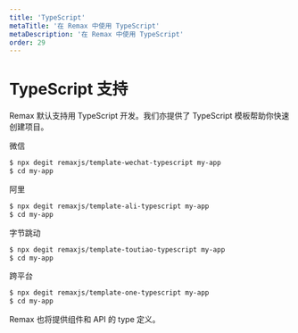 ```yaml
---
title: 'TypeScript'
metaTitle: '在 Remax 中使用 TypeScript'
metaDescription: '在 Remax 中使用 TypeScript'
order: 29
---
```


# TypeScript 支持

Remax 默认支持用 TypeScript 开发。我们亦提供了 TypeScript 模板帮助你快速创建项目。

微信

```bash
$ npx degit remaxjs/template-wechat-typescript my-app
$ cd my-app
```

阿里

```bash
$ npx degit remaxjs/template-ali-typescript my-app
$ cd my-app
```

字节跳动

```bash
$ npx degit remaxjs/template-toutiao-typescript my-app
$ cd my-app
```

跨平台

```bash
$ npx degit remaxjs/template-one-typescript my-app
$ cd my-app
```

Remax 也将提供组件和 API 的 type 定义。
